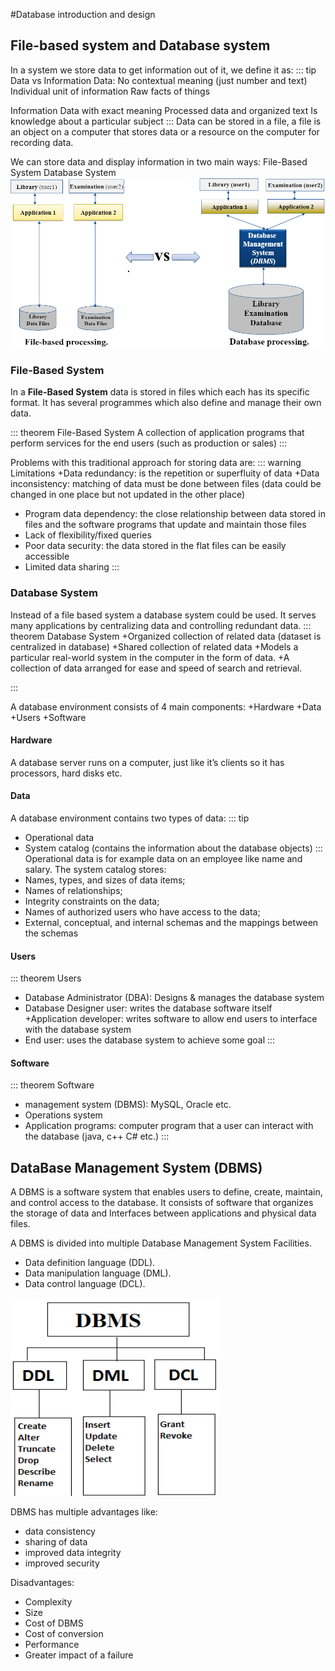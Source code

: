 #Database introduction and design
## File-based system and Database system
In a system we store data to get information out of it, we define it as:
::: tip Data vs Information
Data:
No contextual meaning (just number and text)
Individual unit of information
Raw facts of things

Information
Data with exact meaning
Processed data and organized text
Is knowledge about a particular subject
:::
Data can be stored in a file, a file is an object on a computer that stores data or a resource on the computer for recording data.

We can store data and display information in two main ways:
File-Based System
Database System
<img src= "./file-based_vs_database.png"/>
### File-Based System
In a **File-Based System** data is stored in files which each has its specific format. It has several programmes which also define and manage their own data. 

::: theorem File-Based System
A collection of application programs that perform services for the end users (such as production or sales)
:::

Problems with this traditional approach for storing data are:
::: warning Limitations
+Data redundancy: is the repetition or superfluity of data
+Data inconsistency: matching of data must be done between files (data could be changed in one place but not updated in the other place)
+ Program data dependency: the close relationship between data stored in files and the software programs that update and maintain those files
+ Lack of flexibility/fixed queries
+ Poor data security: the data stored in the flat files can be easily accessible
+ Limited data sharing
:::


### Database System
Instead of a file based system a database system could be used. It serves many applications by centralizing data and controlling redundant data.
::: theorem Database System
+Organized collection of related data (dataset is centralized in database)
+Shared collection of related data
+Models a particular real-world system in the computer in the form of data.
+A collection of data arranged for ease and speed of search and retrieval.

:::

A database environment consists of 4 main components:
+Hardware
+Data
+Users
+Software

#### Hardware
A database server runs on a computer, just like it’s clients so it has processors, hard disks etc.
#### Data
A database environment contains two types of data:
::: tip 
+ Operational data
+ System catalog (contains the information about the database objects)
::: 
Operational data is for example data on an employee like name and salary. 
The system catalog stores:
+ Names, types, and sizes of data items;
+ Names of relationships;
+ Integrity constraints on the data;
+ Names of authorized users who have access to the data;
+ External, conceptual, and internal schemas and the mappings between the schemas

#### Users
::: theorem Users
+ Database Administrator (DBA): Designs & manages the database system
+ Database Designer user: writes the database software itself
+Application developer: writes software to allow end users to interface with the database system
+ End user: uses the database system to achieve some goal
:::
#### Software
::: theorem Software
+ management system (DBMS): MySQL, Oracle etc.
+ Operations system
+ Application programs: computer program that a user can interact with the database (java, c++ C# etc.)
:::
## DataBase Management System (DBMS)
A DBMS is a software system that enables users to define, create, maintain, and control access to the database. It consists of software that organizes the storage of data and Interfaces between applications and physical data files. 

A DBMS is divided into multiple Database Management System Facilities.
+ Data definition language (DDL).
+ Data manipulation language (DML).
+ Data control language (DCL).

<img src= ./dmsf.png/>

DBMS has multiple advantages like:
+ data consistency
+ sharing of data
+ improved data integrity
+ improved security

Disadvantages:
+ Complexity
+ Size
+ Cost of DBMS
+ Cost of conversion
+ Performance
+ Greater impact of a failure
